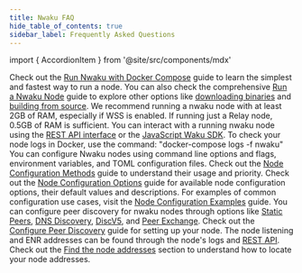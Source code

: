 ```yaml
---
title: Nwaku FAQ
hide_table_of_contents: true
sidebar_label: Frequently Asked Questions
---
```


import { AccordionItem } from '@site/src/components/mdx'

<AccordionItem title="How can I run a Waku node?">
	Check out the <a href="/guides/nwaku/run-docker-compose">Run Nwaku with Docker Compose</a> guide to learn the simplest and fastest way to run a node. You can also check the comprehensive <a href="/guides/nwaku/run-node">Run a Nwaku Node</a> guide to explore other options like <a href="/guides/nwaku/run-node#download-the-binary">downloading binaries</a> and <a href="/guides/nwaku/build-source">building from source</a>.
</AccordionItem>

<AccordionItem title="What are the system requirements for running a node?">
	We recommend running a nwaku node with at least 2GB of RAM, especially if WSS is enabled. If running just a Relay node, 0.5GB of RAM is sufficient.
</AccordionItem>

<AccordionItem title="How can I interact with my running nwaku node?">
	You can interact with a running nwaku node using the <a href="https://waku-org.github.io/waku-rest-api/">REST API interface</a> or the <a href="/guides/js-waku/">JavaScript Waku SDK</a>.
</AccordionItem>

<AccordionItem title="How can I view the logs of a nwaku node running in Docker?">
	To check your node logs in Docker, use the command: "docker-compose logs -f nwaku"
</AccordionItem>

<AccordionItem title="What configuration methods are available for nwaku nodes?">
	You can configure Nwaku nodes using command line options and flags, environment variables, and TOML configuration files. Check out the <a href="/guides/nwaku/config-methods">Node Configuration Methods</a> guide to understand their usage and priority.
</AccordionItem>

<AccordionItem title="How can I configure my nwaku node before running?">
	Check out the <a href="/guides/nwaku/config-options">Node Configuration Options</a> guide for available node configuration options, their default values and descriptions. For examples of common configuration use cases, visit the <a href="/guides/nwaku/configure-nwaku">Node Configuration Examples</a> guide.
</AccordionItem>

<AccordionItem title="What peer discovery mechanisms are available for nwaku nodes, and how can I configure them?">
	You can configure peer discovery for nwaku nodes through options like <a href="/learn/concepts/static-peers">Static Peers</a>, <a href="/learn/concepts/dns-discovery">DNS Discovery</a>, <a href="/learn/concepts/discv5">DiscV5</a>, and <a href="/learn/concepts/peer-exchange">Peer Exchange</a>. Check out the <a href="/guides/nwaku/configure-discovery">Configure Peer Discovery</a> guide for setting up your node.
</AccordionItem>

<AccordionItem title="How do I find my nwaku node's addresses for peer discovery?">
	The node listening and ENR addresses can be found through the node's logs and <a href="https://waku-org.github.io/waku-rest-api/#get-/debug/v1/info">REST API</a>. Check out the <a href="/guides/nwaku/run-node#find-the-node-addresses">Find the node addresses</a> section to understand how to locate your node addresses.
</AccordionItem>